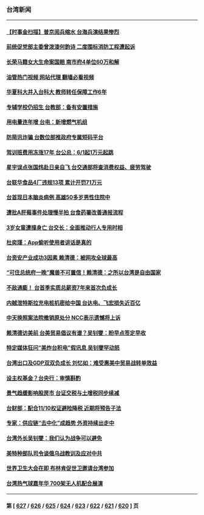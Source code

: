### 台湾新闻
---
#### [【时事金扫描】普京阅兵缩水 台海兵演结果惨烈](../../pages/ncid1349361/n13993177.md?05111645) 
#### [前统促党部主委曾泼漆何韵诗 二度围标消防工程遭起诉](../../pages/ncid1349361/n13993112.md?05111645) 
#### [长荣马籍女大生命案国赔 南市府4单位60万和解](../../pages/ncid1349361/n13993166.md?05111645) 
#### [油管热门视频 网站代理 翻墙必看视频](http://138.2.39.72:81/youtube.html?epic-marker?05111645)
#### [华夏科大并入台科大 教师转任保障工作6年](../../pages/ncid1349361/n13993165.md?05111645) 
#### [专辅学校仍招生 台教部：备有安置措施](../../pages/ncid1349361/n13993163.md?05111645) 
#### [用电量连年增 台电：新增燃气机组](../../pages/ncid1349361/n13993161.md?05111645) 
#### [防简讯诈骗 台数位部推政府专属短码平台](../../pages/ncid1349361/n13993167.md?05111645) 
#### [驾训班费用冻涨17年 台公总：6/1起1万元起跳](../../pages/ncid1349361/n13993168.md?05111645) 
#### [星宇误点张国炜赴日亲自飞 台交通部将查消费权益、疲劳驾驶](../../pages/ncid1349361/n13993169.md?05111645) 
#### [台联华食品4厂违规13项 累计开罚71万元](../../pages/ncid1349361/n13993171.md?05111645) 
#### [台首现日本脑炎病例 高雄50多岁男性住院中](../../pages/ncid1349361/n13993172.md?05111645) 
#### [遭批A肝莓事件处理慢半拍 台食药署改善通报流程](../../pages/ncid1349361/n13993174.md?05111645) 
#### [3岁女童遭撞身亡 台交长：全面推动行人专用时相](../../pages/ncid1349361/n13993151.md?05111645) 
#### [杜奕瑾：App偷听使用者讲话是真的](../../pages/ncid1349361/n13993132.md?05111645) 
#### [台资安产业成功3因素 赖清德：被网攻全球最高](../../pages/ncid1349361/n13993129.md?05111645) 
#### [“可住总统府一晚”魔兽不可置信！赖清德：之所以台湾是自由国家](../../pages/ncid1349361/n13993127.md?05111645) 
#### [不敌通膨！ 台首季实质总薪资7年来首次负成长](../../pages/ncid1349361/n13993096.md?05111645) 
#### [内贼泄特斯拉充电桩机密给中国  台达电、飞宏损失近百亿](../../pages/ncid1349361/n13993124.md?05111645) 
#### [中天换照案法院撤销原处分 NCC表示遗憾将上诉](../../pages/ncid1349361/n13993104.md?05111645) 
#### [赖清德访美前 台美贸易倡议有谱？吴钊燮：盼早点签定早收](../../pages/ncid1349361/n13993095.md?05111645) 
#### [特定媒体狂问“美炸台积电”假讯息 吴钊燮罕动怒](../../pages/ncid1349361/n13993102.md?05111645) 
#### [台湾出口及GDP双双负成长 刘忆如：难受惠美中贸易战转单效益](../../pages/ncid1349361/n13993105.md?05111645) 
#### [设主权基金？台央行：审慎斟酌](../../pages/ncid1349361/n13993106.md?05111645) 
#### [景气趋缓影响股房市 台证交税与土增税同步续减](../../pages/ncid1349361/n13993109.md?05111645) 
#### [台财部：配合11/10权证避险降税 近期将预告子法](../../pages/ncid1349361/n13993111.md?05111645) 
#### [专家：供应链“去中化”成趋势 外资持续出走中](../../pages/ncid1349361/n13992904.md?05111645) 
#### [台湾外长吴钊燮：我们认为战争可以避免](../../pages/ncid1349361/n13992424.md?05111645) 
#### [美特种部队司令谈俄乌战教训及应对中共](../../pages/ncid1349361/n13992407.md?05111645) 
#### [世界卫生大会在即 布林肯促世卫邀请台湾参加](../../pages/ncid1349361/n13992399.md?05111645) 
#### [台湾热气球嘉年华 700架无人机配合展演](../../pages/ncid1349361/n13992275.md?05111645) 

---
#### 第 [ [627](./627.md?05111645) / [626](./626.md?05111645) / [625](./625.md?05111645) / [624](./624.md?05111645) / [623](./623.md?05111645) / [622](./622.md?05111645) / [621](./621.md?05111645) / [620](./620.md?05111645) ] 页
